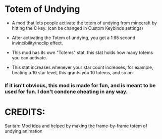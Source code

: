 # Totem of Undying

- A mod that lets people activate the totem of undying from minecraft by hitting the C key. (can be changed in Custom Keybinds settings)

- After activating the Totem of undying, you get a 1.65 second invincibility/noclip effect.

- This mod has its own "Totems" stat, this stat holds how many totems you can activate.

- This stat increases whenever your star count increases, for example, beating a 10 star level, this grants you 10 totems, and so on.

### If it isn't obvious, this mod is made for fun, and is meant to be used for fun. I don't condone cheating in any way.

# CREDITS:
Saritah: Mod idea and helped by making the frame-by-frame totem of undying animation